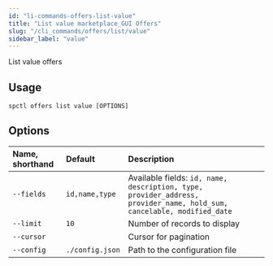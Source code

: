 ```yaml
---
id: "li-commands-offers-list-value"
title: "List value marketplace_GUI Offers"
slug: "/cli_commands/offers/list/value"
sidebar_label: "value"
---
```


List value offers

## Usage

```
spctl offers list value [OPTIONS]
```

## Options

|**Name, shorthand**|**Default**|**Description**|
| :- | :- | :- |
|`--fields`|`id,name,type`|Available fields: `id, name, description, type, provider_address, provider_name, hold_sum, cancelable, modified_date`|
|`--limit`|`10`|Number of records to display|
|`--cursor`||Cursor for pagination|
|`--config`|`./config.json`|Path to the configuration file|
